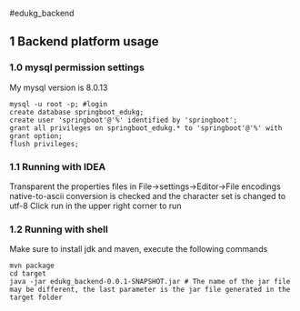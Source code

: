 #edukg_backend

## 1 Backend platform usage
### 1.0 mysql permission settings
My mysql version is 8.0.13
```shell
mysql -u root -p; #login
create database springboot_edukg;
create user 'springboot'@'%' identified by 'springboot';
grant all privileges on springboot_edukg.* to 'springboot'@'%' with grant option;
flush privileges;
````
### 1.1 Running with IDEA
Transparent the properties files in File->settings->Editor->File encodings
native-to-ascii conversion is checked and the character set is changed to utf-8
Click run in the upper right corner to run
### 1.2 Running with shell
Make sure to install jdk and maven, execute the following commands
```shell
mvn package
cd target
java -jar edukg_backend-0.0.1-SNAPSHOT.jar # The name of the jar file may be different, the last parameter is the jar file generated in the target folder
````